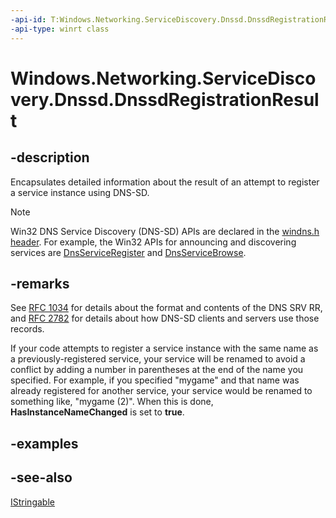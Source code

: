 ```yaml
---
-api-id: T:Windows.Networking.ServiceDiscovery.Dnssd.DnssdRegistrationResult
-api-type: winrt class
---
```


<!-- Class syntax.
public class DnssdRegistrationResult : Windows.Foundation.IStringable, Windows.Networking.ServiceDiscovery.Dnssd.IDnssdRegistrationResult
-->

# Windows.Networking.ServiceDiscovery.Dnssd.DnssdRegistrationResult

## -description
Encapsulates detailed information about the result of an attempt to register a service instance using DNS-SD.

> [!NOTE]
> Win32 DNS Service Discovery (DNS-SD) APIs are declared in the [windns.h header](/windows/win32/api/windns/). For example, the Win32 APIs for announcing and discovering services are [DnsServiceRegister](/windows/win32/api/windns/nf-windns-dnsserviceregister) and [DnsServiceBrowse](/windows/win32/api/windns/nf-windns-dnsservicebrowse).

## -remarks
See [RFC 1034](https://www.ietf.org/rfc/rfc1034.txt) for details about the format and contents of the DNS SRV RR, and [RFC 2782](https://www.ietf.org/rfc/rfc2782.txt) for details about how DNS-SD clients and servers use those records.

If your code attempts to register a service instance with the same name as a previously-registered service, your service will be renamed to avoid a conflict by adding a number in parentheses at the end of the name you specified. For example, if you specified "mygame" and that name was already registered for another service, your service would be renamed to something like, "mygame (2)". When this is done, **HasInstanceNameChanged** is set to **true**.

## -examples

## -see-also
[IStringable](../windows.foundation/istringable.md)